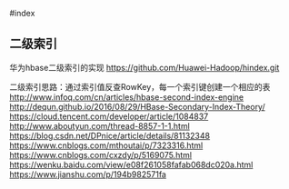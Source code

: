 #index

## 二级索引

华为hbase二级索引的实现
https://github.com/Huawei-Hadoop/hindex.git

二级索引思路：通过索引值反查RowKey，每一个索引键创建一个相应的表
http://www.infoq.com/cn/articles/hbase-second-index-engine
http://dequn.github.io/2016/08/29/HBase-Secondary-Index-Theory/
https://cloud.tencent.com/developer/article/1084837
http://www.aboutyun.com/thread-8857-1-1.html
https://blog.csdn.net/DPnice/article/details/81132348
https://www.cnblogs.com/mthoutai/p/7323316.html
https://www.cnblogs.com/cxzdy/p/5169075.html
https://wenku.baidu.com/view/e08f261058fafab068dc020a.html
https://www.jianshu.com/p/194b982571fa
